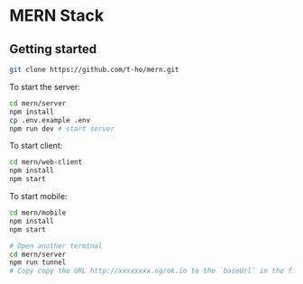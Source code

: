 # MERN Stack

## Getting started

```bash
git clone https://github.com/t-ho/mern.git
```

To start the server:

```bash
cd mern/server
npm install
cp .env.example .env
npm run dev # start server
```

To start client:

```bash
cd mern/web-client
npm install
npm start
```

To start mobile:

```bash
cd mern/mobile
npm install
npm start

# Open another terminal
cd mern/server
npm run tunnel
# Copy copy the URL http://xxxxxxxx.ngrok.io to the `baseUrl` in the file `rmg/mobile/src/store/apis/mern.js`
```
